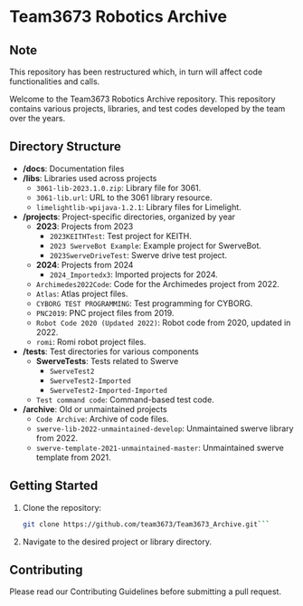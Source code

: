 # Team3673 Robotics Archive

## Note

This repository has been restructured which, in turn will affect code functionalities and calls.

Welcome to the Team3673 Robotics Archive repository. This repository contains various projects, libraries, and test codes developed by the team over the years.

## Directory Structure

- **/docs**: Documentation files
- **/libs**: Libraries used across projects
  - `3061-lib-2023.1.0.zip`: Library file for 3061.
  - `3061-lib.url`: URL to the 3061 library resource.
  - `limelightlib-wpijava-1.2.1`: Library files for Limelight.
- **/projects**: Project-specific directories, organized by year
  - **2023**: Projects from 2023
    - `2023KEITHTest`: Test project for KEITH.
    - `2023 SwerveBot Example`: Example project for SwerveBot.
    - `2023SwerveDriveTest`: Swerve drive test project.
  - **2024**: Projects from 2024
    - `2024_Importedx3`: Imported projects for 2024.
  - `Archimedes2022Code`: Code for the Archimedes project from 2022.
  - `Atlas`: Atlas project files.
  - `CYBORG TEST PROGRAMMING`: Test programming for CYBORG.
  - `PNC2019`: PNC project files from 2019.
  - `Robot Code 2020 (Updated 2022)`: Robot code from 2020, updated in 2022.
  - `romi`: Romi robot project files.
- **/tests**: Test directories for various components
  - **SwerveTests**: Tests related to Swerve
    - `SwerveTest2`
    - `SwerveTest2-Imported`
    - `SwerveTest2-Imported-Imported`
  - `Test command code`: Command-based test code.
- **/archive**: Old or unmaintained projects
  - `Code Archive`: Archive of code files.
  - `swerve-lib-2022-unmaintained-develop`: Unmaintained swerve library from 2022.
  - `swerve-template-2021-unmaintained-master`: Unmaintained swerve template from 2021.

## Getting Started

1. Clone the repository:
   ```sh
   git clone https://github.com/team3673/Team3673_Archive.git```
2. Navigate to the desired project or library directory.

## Contributing

Please read our Contributing Guidelines before submitting a pull request.
